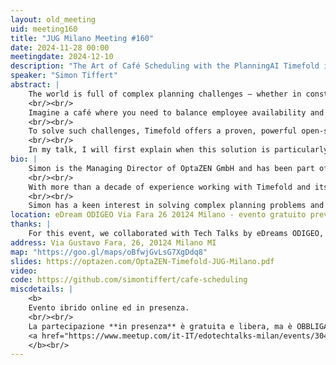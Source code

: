 ```yaml
---
layout: old_meeting
uid: meeting160
title: "JUG Milano Meeting #160"
date: 2024-11-28 00:00
meetingdate: 2024-12-10
description: "The Art of Café Scheduling with the PlanningAI Timefold in Java: No more spilled shifts!"
speaker: "Simon Tiffert"
abstract: |
    The world is full of complex planning challenges – whether in construction projects, production, vehicle routing, or, to make it more relatable, in scheduling shifts for employees in a busy café in Milan.
    <br/><br/>
    Imagine a café where you need to balance employee availability and skills with the demands of the business every day. Who can cover the morning or evening shifts? Who has the necessary barista skills? And how do you ensure no one works overtime or violates labor regulations?
    <br/><br/>
    To solve such challenges, Timefold offers a proven, powerful open-source solution in Java. With Timefold, complex planning problems – like our café scheduling – can be easily modeled using POJOs, annotations, and a Stream API.
    <br/><br/>
    In my talk, I will first explain when this solution is particularly useful and how PlanningAI differs from GenAI. Then, step by step, I'll demonstrate how to model and optimize our café’s shift scheduling problem using Timefold. Finally, I’ll show how to integrate it with Quarkus as a cloud-native application, enabling developers to build  planning systems directly in Java.
bio: |
    Simon is the Managing Director of OptaZEN GmbH and has been part of the agile Java ecosystem for over 20 years, taking on various roles throughout his career.
    <br/><br/>
    With more than a decade of experience working with Timefold and its predecessors, he combines his background in Java development with insights gained from his studies in scientific programming.
    <br/><br/>
    Simon has a keen interest in solving complex planning problems and exploring how PlanningAI-driven solutions can address real-world challenges.
location: eDream ODIGEO Via Fara 26 20124 Milano - evento gratuito previa registrazione OBBLIGATORIA (vedi dettagli)
thanks: | 
    For this event, we collaborated with Tech Talks by eDreams ODIGEO, a series of free conferences dedicated to showing the use of disruptive technology in the transformation of travel.<br/>eDreams ODIGEO, is the world’s leading travel subscription platform and one of the largest e-commerce businesses in Europe. Tech Talks happens in 6 locations across 3 countries, where the eDreams ODIGEO Tech Labs are based: Madrid, Mallorca, Alicante, Milan and Porto.
address: Via Gustavo Fara, 26, 20124 Milano MI
map: "https://goo.gl/maps/oBfwjGvLsG7XgDdq8"
slides: https://optazen.com/OptaZEN-Timefold-JUG-Milano.pdf
video: 
code: https://github.com/simontiffert/cafe-scheduling
miscdetails: |
    <b>
    Evento ibrido online ed in presenza.
    <br/><br/>
    La partecipazione **in presenza** è gratuita e libera, ma è OBBLIGATORIA la registrazione su:
    <a href="https://www.meetup.com/it-IT/edotechtalks-milan/events/304627587/">form di registrazione per partecipare a JUG Milano in presenza</a>
    </b><br/>
---
```

